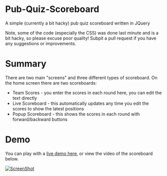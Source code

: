 Pub-Quiz-Scoreboard
===================

A simple (currently a bit hacky) pub quiz scoreboard written in JQuery

Note, some of the code (especially the CSS) was done last minute and is a bit hacky, so please excuse poor quality!
Subpit a pull request if you have any suggestions or improvements.

Summary
====

There are two main "screens" and three different types of scoreboard.
On the home screen there are two scoreboards:

 - Team Scores - you enter the scores in each round here, you can edit the text directly
 - Live Scoreboard - this automatically updates any time you edit the scores to show the latest positions
 - Popup Scoreboard - this shows the scores in each round with forward/backward buttons

Demo 
====

You can play with a [live demo here](https://rawgithub.com/Pezmc/Pub-Quiz-Scoreboard/master/index.html), or view the video of the scoreboard below.

[![ScreenShot](https://raw.github.com/Pezmc/Pub-Quiz-Scoreboard/master/images/pubQuizYoutube.png)](http://youtu.be/Fu2zBQlXqpA)
